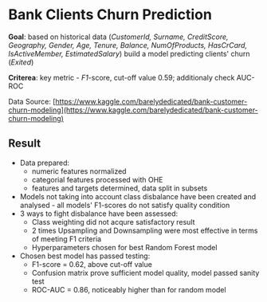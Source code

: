 # Bank Clients Churn Prediction

**Goal**: based on historical data (*CustomerId, Surname, CreditScore, Geography, Gender, Age, Tenure, Balance, NumOfProducts, HasCrCard, IsActiveMember, EstimatedSalary*) build a model predicting clients' churn (*Exited*)

**Criterea**: key metric - *F1*-score, cut-off value 0.59; additionaly check AUC-ROC

Data Source: [https://www.kaggle.com/barelydedicated/bank-customer-churn-modeling](https://www.kaggle.com/barelydedicated/bank-customer-churn-modeling)

## Result
- Data prepared:
    - numeric features normalized
    - categorial features processed with OHE
    - features and targets determined, data split in subsets
- Models not taking into account class disbalance have been created and analysed - all models' F1-scores do not satisfy quality condition
- 3 ways to fight disbalance have been assessed:
    - Class weighting did not acqure satisfactory result
    - 2 times Upsampling and Downsampling were most effective in terms of meeting F1 criteria
    - Hyperparameters chosen for best Random Forest model
- Chosen best model has passed testing:
    - F1-score = 0.62, above cut-off value
    - Confusion matrix prove sufficient model quality, model passed sanity test
    - ROC-AUC = 0.86, noticeably higher than for random model
